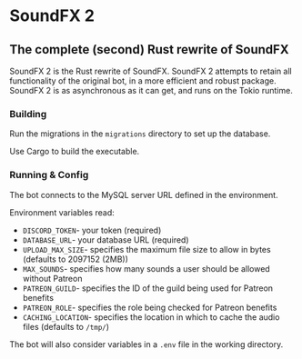 # SoundFX 2
## The complete (second) Rust rewrite of SoundFX

SoundFX 2 is the Rust rewrite of SoundFX. SoundFX 2 attempts to retain all functionality of the original bot, in a more 
efficient and robust package. SoundFX 2 is as asynchronous as it can get, and runs on the Tokio runtime.

### Building

Run the migrations in the `migrations` directory to set up the database.

Use Cargo to build the executable.

### Running & Config

The bot connects to the MySQL server URL defined in the environment.

Environment variables read:
* `DISCORD_TOKEN`- your token (required)
* `DATABASE_URL`- your database URL (required)
* `UPLOAD_MAX_SIZE`- specifies the maximum file size to allow in bytes (defaults to 2097152 (2MB))
* `MAX_SOUNDS`- specifies how many sounds a user should be allowed without Patreon
* `PATREON_GUILD`- specifies the ID of the guild being used for Patreon benefits
* `PATREON_ROLE`- specifies the role being checked for Patreon benefits
* `CACHING_LOCATION`- specifies the location in which to cache the audio files (defaults to `/tmp/`)

The bot will also consider variables in a `.env` file in the working directory.
